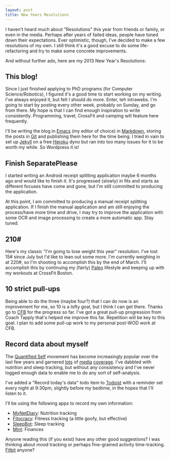 ```yaml
---
layout: post
title: New Years Resolutions
---
```


I haven't heard much about "Resolutions" this year from friends or family, or even in the media. Perhaps after years of failed ideas, people have toned down their expectations. Ever optimistic, though, I've decided to make a few resolutions of my own. I still think it's a good excuse to do some life-refactoring and try to make some concrete improvements.

And without further ado, here are my 2013 New Year's Resolutions:

This blog!
----------

Since I just finished applying to PhD programs (for Computer Science/Robotics), I figured it's a good time to start working on my writing. I've always enjoyed it, but felt I should do more. Enter, teh intrawebs. I'm going to start by posting every other week, probably on Sunday, and go from there. My hope is that I can find enough inspiration to write consistently. Programming, travel, CrossFit and camping will feature here frequently.

I'll be writing the blog in [Emacs](http://www.gnu.org/software/emacs/) (my editor of choice) in [Markdown](http://daringfireball.net/projects/markdown/), storing the posts in [Git](http://git-scm.com/) and publishing them here for the time being. I tried in vain to set up [Jekyll](http://jekyllrb.com) on a free [Heroku](http://www.heroku.com) dyno but ran into too many issues for it to be worth my while. So Wordpress it is!

Finish SeparatePlease
----------------------

I started writing an Android receipt splitting application maybe 6 months ago and would like to finish it. It's progressed (slowly) in fits and starts as different focuses have come and gone, but I'm still committed to producing the application.

At this point, I am committed to producing a manual receipt splitting application. If I finish the manual application and am still enjoying the process/have more time and drive, I may try to improve the application with some OCR and image processing to create a more automatic app. Stay tuned.

210#
-----

Here's my classic "I'm going to lose weight this year" resolution. I've lost 15# since July but I'd like to lean out some more. I'm currently weighing in at 220#, so I'm shooting to accomplish this by the end of March. I'll accomplish this by continuing my (fairly) [Paleo](http://robbwolf.com/what-is-the-paleo-diet/) lifestyle and keeping up with my workouts at CrossFit Boston.

10 strict pull-ups
------------------

Being able to do the three (maybe four?) that I can do now is an improvement for me, so 10 is a lofty goal, but I think I can get there. Thanks go to [CFB](http://crossfitboston.com) for the progress so far. I've got a great pull-up progression from Coach Tapply that's helped me improve this far. Repetition will be key to this goal. I plan to add some pull-up work to my personal post-WOD work at CFB.

Record data about myself
------------------------

The [Quantified Self](http://quantifiedself.com/) movement has become increasingly popular over the last few years and garnered [lots](http://www.bbc.com/future/story/20130102-self-track-route-to-a-better-life) of [media](http://www.vanityfair.com/online/daily/2013/01/quantified-self-organizer-steven-dean-interview-surveillance) [coverage](http://online.wsj.com/article/SB10001424127887323442804578231774094971926.html). I've dabbled with nutrition and sleep tracking, but without any consistency and I've never logged enough data to enable me to do any sort of self-analysis.

I've added a "Record today's data" todo item to [Todoist](http://www.todoist.com) with a reminder set every night at 9:30pm, slightly before my bedtime, in the hopes that I'll listen to it.

I'll be using the following apps to record my own information:

- [MyNetDiary](http://www.mynetdiary.com): Nutrition tracking
- [Fitocracy](http://fitocracy.com): Fitness tracking (a little goofy, but effective)
- [SleepBot](https://play.google.com/store/apps/details?id=com.lslk.sleepbot&hl=en): Sleep tracking
- [Mint](http://www.mint.com): Finances

Anyone reading this (if you exist) have any other good suggestions? I was thinking about mood tracking or perhaps fine-grained activity time-tracking. [Fitbit](http://www.fitbit.com) anyone?

